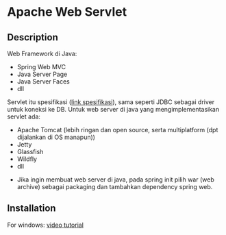# Apache Web Servlet

## Description

Web Framework di Java:
- Spring Web MVC
- Java Server Page
- Java Server Faces
- dll

Servlet itu spesifikasi ([link spesifikasi](https://jcp.org/en/jsr/detail?id=340)), sama seperti JDBC sebagai driver untuk koneksi ke DB. Untuk web server di java yang mengimplementasikan servlet ada:
- Apache Tomcat (lebih ringan dan open source, serta multiplatform (dpt dijalankan di OS manapun))
- Jetty
- Glassfish
- Wildfly
- dll

* Jika ingin membuat web server di java, pada spring init pilih war (web archive) sebagai packaging dan tambahkan dependency spring web.

## Installation

For windows: [video tutorial](https://www.youtube.com/watch?v=vFddw-BAB8Y)
